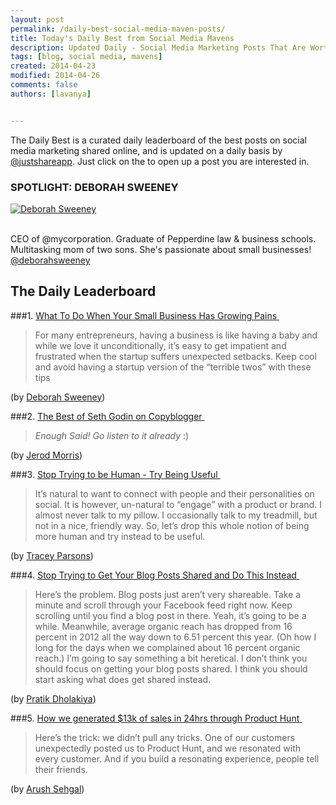 ```yaml
---
layout: post
permalink: /daily-best-social-media-maven-posts/
title: Today's Daily Best from Social Media Mavens
description: Updated Daily - Social Media Marketing Posts That Are Worth Sharing
tags: [blog, social media, mavens]
created: 2014-04-23
modified: 2014-04-26
comments: false
authors: [lavanya]


---
```



The Daily Best is a curated daily leaderboard of the best posts on social media marketing shared online, and is updated on a daily basis by [@justshareapp](https://twitter.com/justshareapp). Just click on the <i class="icon-link"></i> to open up a post you are interested in.

<div class="article-author-main border-box">
    <h3>SPOTLIGHT: DEBORAH SWEENEY</h3>
    <a href="https://twitter.com/deborahsweeney"><img src="http://cdn.justshareapp.com/DeborahSweeney.jpeg" class="bio-photo large" alt="Deborah Sweeney"></a>
    <br><br>
<p>CEO of @mycorporation. Graduate of Pepperdine law & business schools. Multitasking mom of two sons. She's passionate about small businesses! <a href="https://twitter.com/deborahsweeney">@deborahsweeney</a> </p>
</div>

## The Daily Leaderboard

###1. [What To Do When Your Small Business Has Growing Pains&nbsp;<i class="icon-link"></i>](https://blogs.salesforce.com/company/2014/04/small-business-growing-pains-gp.html)
>For many entrepreneurs, having a business is like having a baby and while we love it unconditionally, it’s easy to get impatient and frustrated when the startup suffers unexpected setbacks.
Keep cool and avoid having a startup version of the “terrible twos” with these tips

(by [Deborah Sweeney](https://twitter.com/deborahsweeney))


###2.  [The Best of Seth Godin on Copyblogger&nbsp;<i class="icon-link"></i>](https://www.copyblogger.com/lede-seth-godin/)
> *Enough Said! Go listen to it already* :)

(by [Jerod Morris](https://twitter.com/JerodMorris))


###3. [Stop Trying to be Human - Try Being Useful&nbsp;<i class="icon-link"></i>](http://www.socialmediaexplorer.com/social-media-marketing/stop-trying-to-be-human-try-being-useful/)
>It’s natural to want to connect with people and their personalities on social. It is however, un-natural to “engage” with a product or brand. I almost never talk to my pillow. I occasionally talk to my treadmill, but not in a nice, friendly way. So, let’s drop this whole notion of being more human and try instead to be useful.

(by [Tracey Parsons](https://twitter.com/tparsons))

###4. [Stop Trying to Get Your Blog Posts Shared and Do This Instead&nbsp;<i class="icon-link"></i>](https://socialmouths.com/blog/2014/04/16/stop-trying-to-get-your-blog-posts-shared-and-do-this-instead/)
>Here’s the problem. Blog posts just aren’t very shareable. Take a minute and scroll through your Facebook feed right now. Keep scrolling until you find a blog post in there. Yeah, it’s going to be a while.
Meanwhile, average organic reach has dropped from 16 percent in 2012 all the way down to 6.51 percent this year. (Oh how I long for the days when we complained about 16 percent organic reach.)
I’m going to say something a bit heretical. I don’t think you should focus on getting your blog posts shared.
I think you should start asking what does get shared instead.

(by [Pratik Dholakiya](https://twitter.com/DholakiyaPratik))

###5. [How we generated $13k of sales in 24hrs through Product Hunt&nbsp;<i class="icon-link"></i>](https://medium.com/on-startups/4ab5a28f018c)
>Here’s the trick: we didn’t pull any tricks. One of our customers unexpectedly posted us to Product Hunt, and we resonated with every customer. And if you build a resonating experience, people tell their friends.

(by [Arush Sehgal](https://twitter.com/arush))
